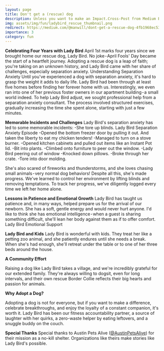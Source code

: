```yaml
---
layout: page
title: Don't get a (rescue) dog
description: Unless you want to make an Impact.Cross-Post from Medium Blog
img: assets/img/fun/ladybird_rescue_thumbnail.png
redirect: https://medium.com/@manwill/dont-get-a-rescue-dog-4fb1968ec530
importance: 3
category: fun
---
```


**Celebrating Four Years with Lady Bird**
April 1st marks four years since we brought home our rescue dog, Lady Bird. No joke - April Fools' Day became the start of a heartfelt journey. Adopting a rescue dog is a leap of faith; you're taking on an unknown history, and Lady Bird came with her share of challenges, especially separation anxiety.
Understanding Separation Anxiety
Until you've experienced a dog with separation anxiety, it's hard to grasp the weight it adds to daily life. Lady Bird had been through at least five homes before finding her forever home with us. Interestingly, we even ran into one of her previous foster owners in our apartment building - a small world indeed. To help Lady Bird adjust, we sought professional help from a separation anxiety consultant. The process involved structured exercises, gradually increasing the time she spent alone, starting with just a few minutes.

**Memorable Incidents and Challenges**
Lady Bird's separation anxiety has led to some memorable incidents:
-She tore up blinds.
Lady Bird Separation Anxiety Episode
-Opened the bottom freezer door by pulling it out. And taken the liberty to eat my chicken tenders!
-Managed to turn on a stove burner.
-Opened kitchen cabinets and pulled out items like an Instant Pot lid.
-Bit into plants.
-Climbed onto furniture to peer out the window.
-Lady Bird peering out of window
-Knocked down pillows.
-Broke through her crate.
-Tore into door molding.

She's also scared of fireworks and thunderstorms, and she loves chasing small animals - very normal dog behaviors! Despite all this, she's made progress. We've learned to control her environment by lifting blinds and removing temptations. To track her progress, we've diligently logged every time we left her home alone.

**Lessons in Patience and Emotional Growth**
Lady Bird has taught us patience and, in many ways, helped prepare us for the arrival of our newborn. She has a soft, gentle energy and would never hurt anyone. I'd like to think she has emotional intelligence - when a guest is sharing something difficult, she'll lean her body against them as if to offer comfort.
Lady Bird Emotional Support


**Lady Bird and Kids**
Lady Bird is wonderful with kids. They treat her like a petting zoo animal, and she patiently endures until she needs a break. When she's had enough, she'll retreat under the table or to one of her three beds around the house.

**A Community Effort**

Raising a dog like Lady Bird takes a village, and we're incredibly grateful for our extended family. They're always willing to dogsit, even for long intervals, and their own rescue Border Collie reflects their big hearts and passion for animals.

**Why Adopt a Dog?**

Adopting a dog is not for everyone, but if you want to make a difference, celebrate breakthroughs, and enjoy the loyalty of a constant companion, it's worth it. Lady Bird has been our fitness accountability partner, a source of laughter with her quirks, a zero-waste helper by eating leftovers, and a snuggle buddy on the couch.

**Special Thanks**
Special thanks to Austin Pets Alive ([@AustinPetsAlive](https://www.instagram.com/austinpetsalive/?hl=en)) for their mission as a no-kill shelter. Organizations like theirs make stories like Lady Bird's possible.